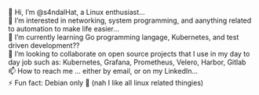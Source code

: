 👋 Hi, I’m @s4ndalHat, a Linux enthusiast...  
👀 I’m interested in networking, system programming, and aanything related to automation to make life easier...  
🌱 I’m currently learning Go programming langage, Kubernetes, and test driven development??  
💞️ I’m looking to collaborate on open source projects that I use in my day to day job such as: Kubernetes, Grafana, Prometheus, Velero, Harbor, Gitlab  
📫 How to reach me ... either by email, or on my LinkedIn...  
⚡ Fun fact: Debian only 🐧 (nah I like all linux related thingies)  

<!---
s4ndalHat/s4ndalHat is a ✨ special ✨ repository because its `README.md` (this file) appears on your GitHub profile.
You can click the Preview link to take a look at your changes.
--->
